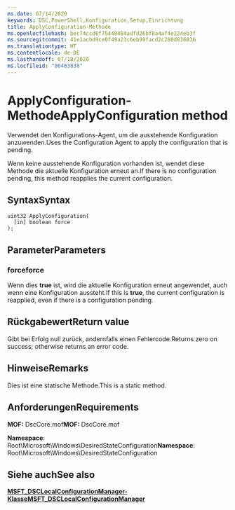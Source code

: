 ```yaml
---
ms.date: 07/14/2020
keywords: DSC,PowerShell,Konfiguration,Setup,Einrichtung
title: ApplyConfiguration-Methode
ms.openlocfilehash: bec74ccd6f75448484adfd26bf8a4af4e224eb3f
ms.sourcegitcommit: 41e1acbd9ce0f49a23c6eb99facd2c280d836836
ms.translationtype: HT
ms.contentlocale: de-DE
ms.lasthandoff: 07/18/2020
ms.locfileid: "86463838"
---
```

# <a name="applyconfiguration-method"></a><span data-ttu-id="17f09-103">ApplyConfiguration-Methode</span><span class="sxs-lookup"><span data-stu-id="17f09-103">ApplyConfiguration method</span></span>

<span data-ttu-id="17f09-104">Verwendet den Konfigurations-Agent, um die ausstehende Konfiguration anzuwenden.</span><span class="sxs-lookup"><span data-stu-id="17f09-104">Uses the Configuration Agent to apply the configuration that is pending.</span></span>

<span data-ttu-id="17f09-105">Wenn keine ausstehende Konfiguration vorhanden ist, wendet diese Methode die aktuelle Konfiguration erneut an.</span><span class="sxs-lookup"><span data-stu-id="17f09-105">If there is no configuration pending, this method reapplies the current configuration.</span></span>

## <a name="syntax"></a><span data-ttu-id="17f09-106">Syntax</span><span class="sxs-lookup"><span data-stu-id="17f09-106">Syntax</span></span>

```mof
uint32 ApplyConfiguration(
  [in] boolean force
);
```

## <a name="parameters"></a><span data-ttu-id="17f09-107">Parameter</span><span class="sxs-lookup"><span data-stu-id="17f09-107">Parameters</span></span>

### <a name="force"></a><span data-ttu-id="17f09-108">force</span><span class="sxs-lookup"><span data-stu-id="17f09-108">force</span></span>

<span data-ttu-id="17f09-109">Wenn dies **true** ist, wird die aktuelle Konfiguration erneut angewendet, auch wenn eine Konfiguration aussteht.</span><span class="sxs-lookup"><span data-stu-id="17f09-109">If this is **true**, the current configuration is reapplied, even if there is a configuration pending.</span></span>

## <a name="return-value"></a><span data-ttu-id="17f09-110">Rückgabewert</span><span class="sxs-lookup"><span data-stu-id="17f09-110">Return value</span></span>

<span data-ttu-id="17f09-111">Gibt bei Erfolg null zurück, andernfalls einen Fehlercode.</span><span class="sxs-lookup"><span data-stu-id="17f09-111">Returns zero on success; otherwise returns an error code.</span></span>

## <a name="remarks"></a><span data-ttu-id="17f09-112">Hinweise</span><span class="sxs-lookup"><span data-stu-id="17f09-112">Remarks</span></span>

<span data-ttu-id="17f09-113">Dies ist eine statische Methode.</span><span class="sxs-lookup"><span data-stu-id="17f09-113">This is a static method.</span></span>

## <a name="requirements"></a><span data-ttu-id="17f09-114">Anforderungen</span><span class="sxs-lookup"><span data-stu-id="17f09-114">Requirements</span></span>

<span data-ttu-id="17f09-115">**MOF:** DscCore.mof</span><span class="sxs-lookup"><span data-stu-id="17f09-115">**MOF:** DscCore.mof</span></span>

<span data-ttu-id="17f09-116">**Namespace**: Root\Microsoft\Windows\DesiredStateConfiguration</span><span class="sxs-lookup"><span data-stu-id="17f09-116">**Namespace**: Root\Microsoft\Windows\DesiredStateConfiguration</span></span>

## <a name="see-also"></a><span data-ttu-id="17f09-117">Siehe auch</span><span class="sxs-lookup"><span data-stu-id="17f09-117">See also</span></span>

[<span data-ttu-id="17f09-118">**MSFT_DSCLocalConfigurationManager-Klasse**</span><span class="sxs-lookup"><span data-stu-id="17f09-118">**MSFT_DSCLocalConfigurationManager**</span></span>](msft-dsclocalconfigurationmanager.md)
